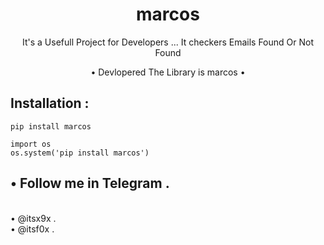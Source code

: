 <h1 align="center">marcos</h1>
<p align="center">It's a Usefull Project for Developers ... It checkers Emails Found Or Not Found</p>

<p align="center"> • Devlopered The Library is marcos • </p>


## Installation :
```
pip install marcos
```
```
import os 
os.system('pip install marcos')

```
## • Follow me in Telegram .

<br>• @itsx9x .
<br>• @itsf0x .
